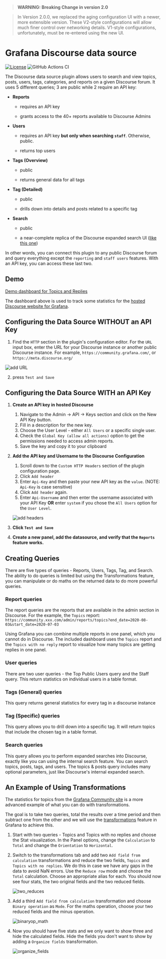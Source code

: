> **WARNING: Breaking Change in version 2.0**

>In Version 2.0.0, we replaced the aging configuration UI with a newer, more extensible version. These V2-style configurations will allow much finer control over networking details. V1-style configurations, unfortunately, must be re-entered using the new UI.

# Grafana Discourse data source

[![License](https://img.shields.io/github/license/grafana/discourse-datasource)](LICENSE)
![GitHub Actions CI](https://github.com/grafana/discourse-datasource/actions/workflows/ci.yml/badge.svg)

The Discourse data source plugin allows users to search and view topics, posts, users, tags, categories, and reports on a given Discourse forum. It uses 5 different queries; 3 are public while 2 require an API key:

- **Reports**
    - requires an API key
    
    - grants access to the 40+ reports available to Discourse Admins

- **Users**
    - requires an API key **but only when searching `staff`**. Otherwise, public.
    
    - returns top users

- **Tags (Overview)**
    - public
    
    - returns general data for all tags

- **Tag (Detailed)**
    - public
    
    - drills down into details and posts related to a specific tag
    
- **Search**
    - public
    
    - a near-complete replica of the Discourse expanded search UI ([like this one](https://community.grafana.com/search?expanded=true))

In other words, you can connect this plugin to any public Discourse forum and query everything except the `reporting` and `staff users` features. With an API key, you can access these last two.

## Demo

[Demo dashboard for Topics and Replies](https://play.grafana.org/d/aMaVTeVGz/community-site-topics-and-replies?orgId=1)

The dashboard above is used to track some statistics for the [hosted Discourse website for Grafana](https://community.grafana.com/).

## Configuring the Data Source WITHOUT an API Key

1. Find the `HTTP` section in the plugin's configuration editor. For the `URL` input box, enter the URL for your Discourse instance or another public Discourse instance. For example, `https://community.grafana.com/`, or `https://meta.discourse.org/`

![add URL](https://raw.githubusercontent.com/grafana/discourse-datasource/master/src/img/add-discourse-url.png)

2. press `Test and Save`

## Configuring the Data Source WITH an API Key

1. **Create an API key in hosted Discourse**
    
    1. Navigate to the Admin -> API -> Keys section and click on the New API Key button.
    2. Fill in a description for the new key.
    3. Choose the User Level - either `All Users` or a specific single user.
    4. Check the `Global Key (allow all actions)` option to get the permissions needed to access admin reports.
    5. Save the key and copy it to your clipboard

2. **Add the API key and Username to the Discourse Configuration**

    1. Scroll down to the `Custom HTTP Headers` section of the plugin configuration page.
    2. Click `Add header`
    3. Enter `Api-Key` and then paste your new API key as the `value`. (NOTE: `Api-Key` is case sensitive)
    3. Click `Add header` again.
    4. Enter `Api-Username` and then enter the username associated with your API Key **OR** enter `system` if you chose the `All Users` option for the `User Level`.

    ![add headers](https://raw.githubusercontent.com/grafana/discourse-datasource/master/src/img/add-discourse-headers.png)

3. **Click `Test and Save`**

4. **Create a new panel, add the datasource, and verify that the `Reports` feature works.**

## Creating Queries

There are five types of queries - Reports, Users, Tags, Tag, and Search. The ability to do queries is limited but using the Transformations feature, you can manipulate or do maths on the returned data to do more powerful queries.

### Report queries

The report queries are the reports that are available in the admin section in Discourse. For the example, the `Topics` report: `https://community.xxx.com/admin/reports/topics?end_date=2020-08-03&start_date=2020-07-03`

Using Grafana you can combine multiple reports in one panel, which you cannot do in Discourse. The included dashboard uses the `Topics` report and the `Topics with no reply` report to visualize how many topics are getting replies in one panel.

### User queries

There are two user queries - the Top Public Users query and the Staff query. This return statistics on individual users in a table format.

### Tags (General) queries

This query returns general statistics for every tag in a discourse instance

### Tag (Specific) queries

This query allows you to drill down into a specific tag. It will return topics that include the chosen tag in a table format.

### Search queries

This query allows you to perform expanded searches into Discourse, exactly like you can using the internal search feature. You can search topics, posts, tags, and users. The topics & posts query includes many optional parameters, just like Discourse's internal expanded search.

## An Example of Using Transformations

The statistics for topics from the [Grafana Community site](https://play.grafana.org/d/aMaVTeVGz/community-site-topics-and-replies?tab=transform&editPanel=2&orgId=1) is a more advanced example of what you can do with transformations.

The goal is to take two queries, total the results over a time period and then subtract one from the other and we will use the [transformations](https://grafana.com/docs/grafana/latest/panels/transformations/) feature in Grafana to achieve this.

1. Start with two queries - Topics and Topics with no replies and choose the Stat visualization. In the Panel options, change the `Calculation` to `Total` and change the `Orientation` to `Horizontal`.
2. Switch to the transformations tab and add two `Add field from calculation` transformations and reduce the two fields, `Topics` and `Topics with no replies`. We do this in case we have any gaps in the data to avoid NaN errors. Use the `Reduce row` mode and choose the `Total` calculation. Choose an appropriate alias for each. You should now see four stats, the two original fields and the two reduced fields.

   ![two_reduces](https://raw.githubusercontent.com/grafana/discourse-datasource/master/src/img/transformations-tworeduce.png)

3. Add a third `Add field from calculation` transformation and choose `Binary operation` as `Mode`. For the maths operation, choose your two reduced fields and the minus operation.

   ![binaryop_math](https://raw.githubusercontent.com/grafana/discourse-datasource/master/src/img/transformations-binaryop.png)

4. Now you should have five stats and we only want to show three and hide the calculated fields. Hide the fields you don't want to show by adding a `Organize fields` transformation.

   ![organize_fields](https://raw.githubusercontent.com/grafana/discourse-datasource/master/src/img/transformations-organize.png)
